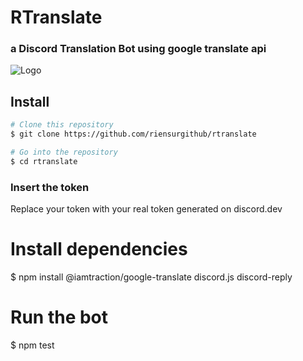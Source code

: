 # RTranslate 
### a Discord Translation Bot using google translate api

![Logo](https://cdn.discordapp.com/avatars/861892444253585429/2115a05b0c9f0b35b4646aebe0cd7326.webp)

## Install
```bash
# Clone this repository
$ git clone https://github.com/riensurgithub/rtranslate

# Go into the repository
$ cd rtranslate
```
### Insert the token
Replace your token with your real token generated on discord.dev

# Install dependencies
$ npm install @iamtraction/google-translate discord.js discord-reply

# Run the bot
$ npm test
```
